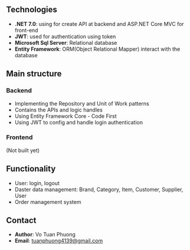 ## Technologies 
- **.NET 7.0**: using for create API at backend and ASP.NET Core MVC for front-end
- **JWT**: used for authentication using token
- **Microsoft Sql Server**: Relational database
- **Entity Framework**: ORM(Object Relational Mapper) interact with the database

## Main structure
### Backend 
- Implementing the Repository and Unit of Work patterns
- Contains the APIs and logic handles
- Using Entity Framework Core - Code First
- Using JWT to config and handle login authentication
### Frontend 
(Not built yet)

## Functionality
- User: login, logout
- Daster data management: Brand, Category, Item, Customer, Supplier, User
- Order management system

## Contact
- **Author**: Vo Tuan Phuong
- **Email**: tuanphuong4139@gmail.com

